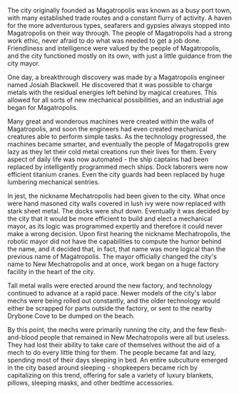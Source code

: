 <!-- TITLE: New Mechatropolis -->
<!-- SUBTITLE: The Sleeping City -->

The city originally founded as Magatropolis was known as a busy port town, with many established trade routes and a constant flurry of activity. A haven for the more adventurous types, seafarers and gypsies always stopped into Magatropolis on their way through. The people of Magatropolis had a strong work ethic, never afraid to do what was needed to get a job done. Friendliness and intelligence were valued by the people of Magatropolis, and the city functioned mostly on its own, with just a little guidance from the city mayor.

One day, a breakthrough discovery was made by a Magatropolis engineer named Josiah Blackwell. He discovered that it was possible to charge metals with the residual energies left behind by magical creatures. This allowed for all sorts of new mechanical possibilities, and an industrial age began for Magatropolis.

Many great and wonderous machines were created within the walls of Magatropolis, and soon the engineers had even created mechanical creatures able to perform simple tasks. As the technology progressed, the machines became smarter, and eventually the people of Magatropolis grew lazy as they let their cold metal creations run their lives for them.
Every aspect of daily life was now automated - the ship captains had been replaced by intelligently programmed mech ships. Dock laborers were now efficient titanium cranes. Even the city guards had been replaced by huge lumbering mechanical sentries.

In jest, the nickname Mechatropolis had been given to the city. What once were hand masoned city walls covered in lush ivy were now replaced with stark sheet metal. The docks were shut down. Eventually it was decided by the city that it would be more efficient to build and elect a mechanical mayor, as its logic was programmed expertly and therefore it could never make a wrong decision. Upon first hearing the nickname Mechatropolis, the robotic mayor did not have the capabilities to compute the humor behind the name, and it decided that, in fact, that name was more logical than the previous name of Magatropolis. The mayor officially changed the city's name to New Mechatropolis and at once, work began on a huge factory facility in the heart of the city.

Tall metal walls were erected around the new factory, and technology continued to advance at a rapid pace. Newer models of the city's labor mechs were being rolled out constantly, and the older technology would either be scrapped for parts outside the factory, or sent to the nearby Drybone Cove to be dumped on the beach.

By this point, the mechs were primarily running the city, and the few flesh-and-blood people that remained in New Mechatropolis were all but useless. They had lost their ability to take care of themselves without the aid of a mech to do every little thing for them. The people became fat and lazy, spending most of their days sleeping in bed. An entire subculture emerged in the city based around sleeping - shopkeepers became rich by capitalizing on this trend, offering for sale a variety of luxury blankets, pillows, sleeping masks, and other bedtime accessories.